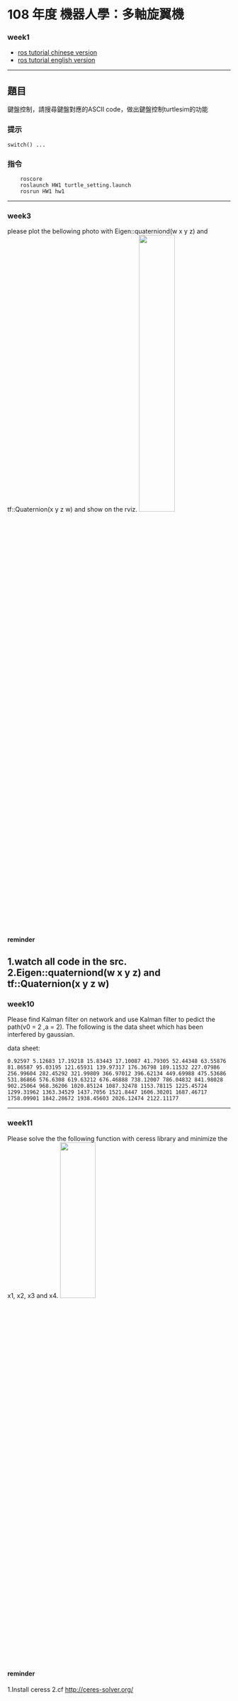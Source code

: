 # 108 年度 機器人學：多軸旋翼機 

### week1
* [ros tutorial chinese version](http://wiki.ros.org/cn/ROS/Tutorials)
* [ros tutorial english version](http://wiki.ros.org/ROS/Tutorials)
---
## 題目
鍵盤控制，請搜尋鍵盤對應的ASCII code，做出鍵盤控制turtlesim的功能
### 提示
	switch() ...
### 指令
```
	roscore
	roslaunch HW1 turtle_setting.launch
	rosrun HW1 hw1 
```
---
### week3
please plot the bellowing photo with Eigen::quaterniond(w x y z) and tf::Quaternion(x y z w) and show on the rviz.
<img src="https://github.com/Robotics-Aerial-Robots/Homework/blob/master/week_3.png" width="40%" height="40%">

#### reminder
1.watch all code in the src.
2.Eigen::quaterniond(w x y z) and tf::Quaternion(x y z w)
---
### week10
Please find Kalman filter on network and use Kalman filter to pedict the path(v0 = 2 ,a = 2).
The following is the data sheet which has been interfered by gaussian.

data sheet:
```
0.92597 5.12683 17.19218 15.83443 17.10087 41.79305 52.44348 63.55876 81.86587 95.03195 121.65931 139.97317 176.36798 189.11532 227.07986 256.99604 282.45292 321.99809 366.97012 396.62134 449.69988 475.53686 531.86866 576.6308 619.63212 676.46888 738.12007 786.04832 841.98028 902.25064 968.36206 1020.85124 1087.32478 1153.78115 1225.45724 1299.31962 1363.34529 1437.7056 1521.8447 1606.30201 1687.46717 1758.09901 1842.28672 1938.45603 2026.12474 2122.11177
```
---
### week11
Please solve the the following function with ceress library and minimize the x1, x2, x3 and x4.
<img src="https://github.com/Robotics-Aerial-Robots/Homework/blob/master/week_11.png" width="40%" height="30%">

#### reminder
1.Install ceress
2.cf http://ceres-solver.org/
